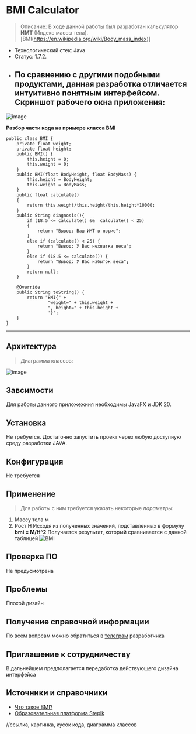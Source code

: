 # BMI  Calculator
>  Описание: В ходе данной работы был разработан калькулятор **ИМТ** (Индекс массы тела).[BMI(https://en.wikipedia.org/wiki/Body_mass_index)]
- Технологический стек: Java
- Статус: 1.7.2.
- По сравнению с другими подобными продуктами, данная разработка отличается интуитивно понятным интерфейсом.
  **Скриншот рабочего окна приложения:**
  ----------------------------------------
 ![image](https://github.com/Brodyaga44/Task1/assets/145764043/f684ff0a-41f3-4832-aec4-e30ef2744741)

**Разбор части кода на примере класса BMI**
```
public class BMI {
    private float weight;
    private float height;
    public BMI() {
        this.height = 0;
        this.weight = 0;
    }
    public BMI(float BodyHeight, float BodyMass) {
        this.height = BodyHeight;
        this.weight = BodyMass;
    }
    public float calculate()
    {
        return this.weight/this.height/this.height*10000;
    }
    public String diagnosis(){
        if (18.5 <= calculate() &&  calculate() < 25)
        {
            return "Вывод: Ваш ИМТ в норме";
        }
        else if (calculate() < 25) {
            return "Вывод: У Вас нехватка веса";
        }
        else if (18.5 <= calculate()) {
            return "Вывод: У Вас избыток веса";
        }
        return null;
    }

    @Override
    public String toString() {
        return "BMI{" +
                "weight=" + this.weight +
                ", height=" + this.height +
                '}';
    }
}
```
------------------------
## Архитектура
> Диаграмма классов:

![image](https://github.com/Brodyaga44/Task1/assets/145764043/2146c4d0-a464-4f38-a00f-69d49dccbcad)
## Завсимости
Для работы данного приложежния необходимы JavaFX и JDK 20.

## Установка
Не требуется. Достаточно запустить проект через любую доступную среду разработки JAVA.

##  Конфигурация
Не требуется

## Применение
> Для работы с ним требуется указать некоторые *параметры*:
1. Массу тела м
2. Рост H
Исходя из полученных значений, подставленных в формулу **bmi = M/H^2**
Получается результат, который сравнивается с данной таблицей
![BMI](https://fizkultura-fgos.ru/wp-content/uploads/0/4/6/0466c04ae9068a1154f5e89d80bf3968.png)

## Проверка ПО
Не предусмотрена

## Проблемы
Плохой дизайн

## Получение справочной информации
По всем вопрсам можно обратиться в [телеграм](t.me/YaSimpleDimple) разработчика  

## Приглашение к сотрудничеству 
В дальнейшем предполагается передаботка действующего дизайна интерфейса

## Источники и справочники
- [Что такое BMI?](https://ru.wikipedia.org/wiki/Индекс_массы_тела)
- [Образовательная платформа Stepik](https://stepik.org/learn)

//ссылка, картинка, кусок кода, диаграмма классов
